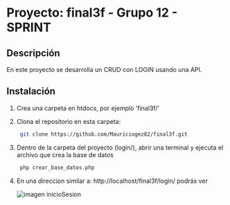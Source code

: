 # Proyecto: final3f - Grupo 12 - SPRINT

## Descripción
En este proyecto se desarrolla un CRUD con LOGIN usando una API.

## Instalación
1. Crea una carpeta en htdocs, por ejemplo 'final3f/'

1. Clona el repositorio en esta carpeta:
   ```bash
    git clone https://github.com/Mauriciogez82/final3f.git 

3. Dentro de la carpeta del proyecto (login/), abrir una terminal y ejecuta el archivo que crea la base de datos
   ```bash
    php crear_base_datos.php

4. En una direccion similar a: http://localhost/final3f/login/ podrás ver

   ![imagen inicioSesion](img/inicioSesion.jpeg)
   
